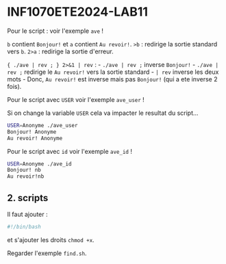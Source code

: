 # INF1070ETE2024-LAB11

Pour le script : voir l'exemple `ave` ! 

`b` contient `Bonjour!` et `a` contient `Au revoir!`.
`>b` : redirige la sortie standard vers `b`. 
`2>a` : redirige la sortie d'erreur. 

`{ ./ave | rev ; } 2>&1 | rev` : 
    - `./ave | rev ;` inverse `Bonjour!` 
    - `./ave | rev ;` redirige le `Au revoir!` vers la sortie standard
    - `| rev` inverse les deux mots 
    - Donc, `Au revoir!` est inverse mais pas `Bonjour!` (qui a ete inverse 2 fois).

Pour le script avec `USER` voir l'exemple `ave_user` !

Si on change la variable `USER` cela va impacter le resultat du script...
```sh 
USER=Anonyme ./ave_user
Bonjour! Anonyme
Au revoir! Anonyme
```

Pour le script avec `id` voir l'exemple `ave_id` !
```sh 
USER=Anonyme ./ave_id
Bonjour! nb 
Au revoir!nb
```


## 2. scripts 

Il faut ajouter : 
```sh 
#!/bin/bash
```

et s'ajouter les droits `chmod +x`. 

Regarder l'exemple `find.sh`.


